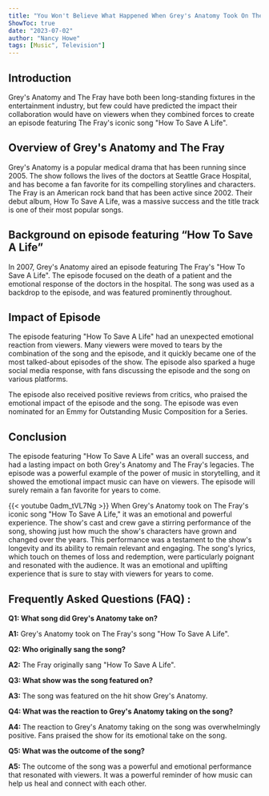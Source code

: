 ```yaml
---
title: "You Won't Believe What Happened When Grey's Anatomy Took On The Fray's 'How To Save A Life'!"
ShowToc: true 
date: "2023-07-02"
author: "Nancy Howe" 
tags: [Music", Television"]
---
```

## Introduction

Grey's Anatomy and The Fray have both been long-standing fixtures in the entertainment industry, but few could have predicted the impact their collaboration would have on viewers when they combined forces to create an episode featuring The Fray's iconic song "How To Save A Life".

## Overview of Grey's Anatomy and The Fray

Grey's Anatomy is a popular medical drama that has been running since 2005. The show follows the lives of the doctors at Seattle Grace Hospital, and has become a fan favorite for its compelling storylines and characters. The Fray is an American rock band that has been active since 2002. Their debut album, How To Save A Life, was a massive success and the title track is one of their most popular songs.

## Background on episode featuring “How To Save A Life”

In 2007, Grey's Anatomy aired an episode featuring The Fray's "How To Save A Life". The episode focused on the death of a patient and the emotional response of the doctors in the hospital. The song was used as a backdrop to the episode, and was featured prominently throughout.

## Impact of Episode

The episode featuring "How To Save A Life" had an unexpected emotional reaction from viewers. Many viewers were moved to tears by the combination of the song and the episode, and it quickly became one of the most talked-about episodes of the show. The episode also sparked a huge social media response, with fans discussing the episode and the song on various platforms.

The episode also received positive reviews from critics, who praised the emotional impact of the episode and the song. The episode was even nominated for an Emmy for Outstanding Music Composition for a Series.

## Conclusion

The episode featuring "How To Save A Life" was an overall success, and had a lasting impact on both Grey's Anatomy and The Fray's legacies. The episode was a powerful example of the power of music in storytelling, and it showed the emotional impact music can have on viewers. The episode will surely remain a fan favorite for years to come.

{{< youtube 0adm_tVL7Ng >}} 
When Grey's Anatomy took on The Fray's iconic song "How To Save A Life," it was an emotional and powerful experience. The show's cast and crew gave a stirring performance of the song, showing just how much the show's characters have grown and changed over the years. This performance was a testament to the show's longevity and its ability to remain relevant and engaging. The song's lyrics, which touch on themes of loss and redemption, were particularly poignant and resonated with the audience. It was an emotional and uplifting experience that is sure to stay with viewers for years to come.

## Frequently Asked Questions (FAQ) :
**Q1: What song did Grey's Anatomy take on?**

**A1:** Grey's Anatomy took on The Fray's song "How To Save A Life".

**Q2: Who originally sang the song?**

**A2:** The Fray originally sang "How To Save A Life".

**Q3: What show was the song featured on?**

**A3:** The song was featured on the hit show Grey's Anatomy.

**Q4: What was the reaction to Grey's Anatomy taking on the song?**

**A4:** The reaction to Grey's Anatomy taking on the song was overwhelmingly positive. Fans praised the show for its emotional take on the song.

**Q5: What was the outcome of the song?**

**A5:** The outcome of the song was a powerful and emotional performance that resonated with viewers. It was a powerful reminder of how music can help us heal and connect with each other.





